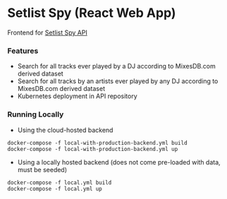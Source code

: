 # Setlist Spy (React Web App)

Frontend for [Setlist Spy API](https://github.com/coreybobco/setlistspy-api)

### Features
- Search for all tracks ever played by a DJ according to MixesDB.com derived dataset
- Search for all tracks by an artists ever played by any DJ according to MixesDB.com derived dataset
- Kubernetes deployment in API repository

### Running Locally
- Using the cloud-hosted backend
```
docker-compose -f local-with-production-backend.yml build
docker-compose -f local-with-production-backend.yml up
```
- Using a locally hosted backend (does not come pre-loaded with data, must be seeded)
```
docker-compose -f local.yml build
docker-compose -f local.yml up
```
